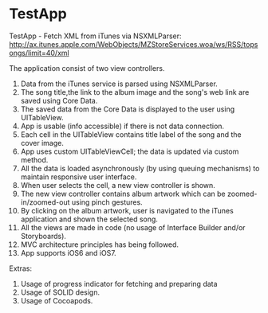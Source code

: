 TestApp
=======

TestApp - Fetch XML from iTunes via NSXMLParser: http://ax.itunes.apple.com/WebObjects/MZStoreServices.woa/ws/RSS/topsongs/limit=40/xml

The application consist of two view controllers.

1. Data from the iTunes service is parsed using NSXMLParser.
2. The song title,the link to the album image and the song's web link
are saved using Core Data.
3. The saved data from the Core Data is displayed to the user using
UITableView.
4. App is usable (info accessible) if there is not data connection.
5. Each cell in the UITableView contains title label of the song and
the cover image.
6. App uses custom UITableViewCell; the data is updated via custom
method.
7. All the data is loaded asynchronously (by using queuing mechanisms)
to maintain responsive user interface.
8. When user selects the cell, a new view controller is  shown.
9. The new view controller contains album artwork which can be
zoomed-in/zoomed-out using pinch gestures.
10. By clicking on the album artwork, user is navigated to the iTunes
application and shown the selected song.
11. All the views are made in code (no usage of Interface Builder
and/or Storyboards).
12. MVC architecture principles has being followed.
13. App supports iOS6 and iOS7.

Extras:

1. Usage of progress indicator for fetching and preparing data
2. Usage of SOLID design.
3. Usage of Cocoapods.
